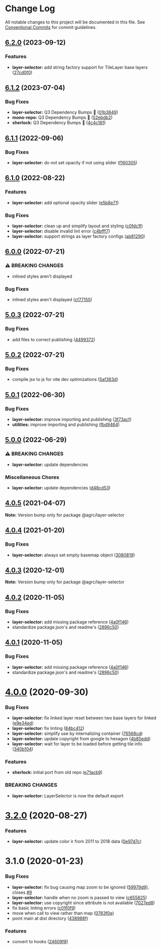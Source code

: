 # Change Log

All notable changes to this project will be documented in this file.
See [Conventional Commits](https://conventionalcommits.org) for commit guidelines.

## [6.2.0](https://github.com/agrc/kitchen-sink/compare/layer-selector-v6.1.2...layer-selector-v6.2.0) (2023-09-12)


### Features

* **layer-selector:** add string factory support for TileLayer base layers ([27cd0f0](https://github.com/agrc/kitchen-sink/commit/27cd0f08e8851da04196247c40c8f7d51a8ac997))

## [6.1.2](https://github.com/agrc/kitchen-sink/compare/layer-selector-v6.1.1...layer-selector-v6.1.2) (2023-07-04)


### Bug Fixes

* **layer-selector:** Q3 Dependency Bumps 🌲 ([01b3849](https://github.com/agrc/kitchen-sink/commit/01b38493a54c71e48ca0adee6be91bb137ac1abf))
* **mono-repo:** Q3 Dependency Bumps 🌲 ([52ebdb2](https://github.com/agrc/kitchen-sink/commit/52ebdb2c3d6020b7a1aa17f3309c307ce08c8663))
* **sherlock:** Q3 Dependency Bumps 🌲 ([4c4c181](https://github.com/agrc/kitchen-sink/commit/4c4c18170b76b0c3f20d06c21024857c8729b87c))

## [6.1.1](https://github.com/agrc/kitchen-sink/compare/layer-selector-v6.1.0...layer-selector-v6.1.1) (2022-09-06)


### Bug Fixes

* **layer-selector:** do not set opacity if not using slider ([f160305](https://github.com/agrc/kitchen-sink/commit/f16030508619485d1af7636ab53e19ab1f4ca6d1))

## [6.1.0](https://github.com/agrc/kitchen-sink/compare/layer-selector-v6.0.0...layer-selector-v6.1.0) (2022-08-22)


### Features

* **layer-selector:** add optional opacity slider ([e5b8e71](https://github.com/agrc/kitchen-sink/commit/e5b8e71988bcddbd7d336d423853b98b9d3172a0))


### Bug Fixes

* **layer-selector:** clean up and simplify layout and styling ([c0fdc1f](https://github.com/agrc/kitchen-sink/commit/c0fdc1f33787d49e5e6e103fe1fb6ba218ae794d))
* **layer-selector:** disable invalid lint error ([c4bfff7](https://github.com/agrc/kitchen-sink/commit/c4bfff7c0acad909cea8123b4ff3bd130064d427))
* **layer-selector:** support strings as layer factory configs ([ab81290](https://github.com/agrc/kitchen-sink/commit/ab812901dab138c34934a8a74ce51da772a6cae5))

## [6.0.0](https://github.com/agrc/kitchen-sink/compare/layer-selector-v5.0.3...layer-selector-v6.0.0) (2022-07-21)


### ⚠ BREAKING CHANGES

* inlined styles aren't displayed

### Bug Fixes

* inlined styles aren't displayed ([cf77155](https://github.com/agrc/kitchen-sink/commit/cf7715585fe5a314a99910222784a317c8260e5c))

## [5.0.3](https://github.com/agrc/kitchen-sink/compare/layer-selector-v5.0.2...layer-selector-v5.0.3) (2022-07-21)


### Bug Fixes

* add files to correct publishing ([4499372](https://github.com/agrc/kitchen-sink/commit/4499372c102015acd59adc4d5342082a85548de4))

## [5.0.2](https://github.com/agrc/kitchen-sink/compare/layer-selector-v5.0.1...layer-selector-v5.0.2) (2022-07-21)


### Bug Fixes

* compile jsx to js for vite dev optimizations ([5af363d](https://github.com/agrc/kitchen-sink/commit/5af363d73630185a2a6b9ae1119ef0375d400e97))

## [5.0.1](https://github.com/agrc/kitchen-sink/compare/layer-selector-v5.0.0...layer-selector-v5.0.1) (2022-06-30)


### Bug Fixes

* **layer-selector:** improve importing and publishing ([3f73acf](https://github.com/agrc/kitchen-sink/commit/3f73acf61dd876f341acfb3e059fd88570a51ebe))
* **utilities:** improve importing and publishing ([fbd9464](https://github.com/agrc/kitchen-sink/commit/fbd9464bab5912a317b8a8d42268c0716aab2ce9))

## [5.0.0](https://github.com/agrc/kitchen-sink/compare/layer-selector-v4.0.5...layer-selector-v5.0.0) (2022-06-29)


### ⚠ BREAKING CHANGES

* **layer-selector:** update dependencies

### Miscellaneous Chores

* **layer-selector:** update dependencies ([d48cd53](https://github.com/agrc/kitchen-sink/commit/d48cd5329239a8c610570bc137e8a46dec3de743))

## [4.0.5](https://github.com/agrc/kitchen-sink/compare/@agrc/layer-selector@4.0.4...@agrc/layer-selector@4.0.5) (2021-04-07)

**Note:** Version bump only for package @agrc/layer-selector

## [4.0.4](https://github.com/agrc/kitchen-sink/compare/@agrc/layer-selector@4.0.3...@agrc/layer-selector@4.0.4) (2021-01-20)

### Bug Fixes

- **layer-selector:** always set empty basemap object ([3080819](https://github.com/agrc/kitchen-sink/commit/3080819e62b822260903adebc61497e68ad2383f))

## [4.0.3](https://github.com/agrc/kitchen-sink/compare/@agrc/layer-selector@4.0.2...@agrc/layer-selector@4.0.3) (2020-12-01)

**Note:** Version bump only for package @agrc/layer-selector

## [4.0.2](https://github.com/agrc/kitchen-sink/compare/@agrc/layer-selector@4.0.0...@agrc/layer-selector@4.0.2) (2020-11-05)

### Bug Fixes

- **layer-selector:** add missing package reference ([4a0f146](https://github.com/agrc/kitchen-sink/commit/4a0f146926152b0da916a7de859c7abfdff7c949))
- standardize package.json's and readme's ([2896c50](https://github.com/agrc/kitchen-sink/commit/2896c5074f397c43945d08d5d66435cc43a1f78a))

## [4.0.1](https://github.com/agrc/kitchen-sink/compare/@agrc/layer-selector@4.0.0...@agrc/layer-selector@4.0.1) (2020-11-05)

### Bug Fixes

- **layer-selector:** add missing package reference ([4a0f146](https://github.com/agrc/kitchen-sink/commit/4a0f146926152b0da916a7de859c7abfdff7c949))
- standardize package.json's and readme's ([2896c50](https://github.com/agrc/kitchen-sink/commit/2896c5074f397c43945d08d5d66435cc43a1f78a))

# [4.0.0](https://github.com/agrc/kitchen-sink/compare/@agrc/layer-selector@3.2.0...@agrc/layer-selector@4.0.0) (2020-09-30)

### Bug Fixes

- **layer-selector:** fix linked layer reset between two base layers for linked ([e9e34ed](https://github.com/agrc/kitchen-sink/commit/e9e34ed1fff12699c87d4f336e56fa0c52ba388e))
- **layer-selector:** fix linting ([84bc412](https://github.com/agrc/kitchen-sink/commit/84bc41256835bf464de3980dbfc533a66de33e13))
- **layer-selector:** simplify use by internalizing container ([76568cd](https://github.com/agrc/kitchen-sink/commit/76568cd55b4cf6c6746257f37c3cf133839d2fd0))
- **layer-selector:** update copyright from google to hexagon ([4b85edd](https://github.com/agrc/kitchen-sink/commit/4b85eddaf5077ec0e49bb7804237a37b982faa99))
- **layer-selector:** wait for layer to be loaded before getting tile info ([340b104](https://github.com/agrc/kitchen-sink/commit/340b104cd360f02cee7cd1d623f7d5545829a908))

### Features

- **sherlock:** initial port from old repo ([e71acb9](https://github.com/agrc/kitchen-sink/commit/e71acb90edf04c6d3f303b50ae9a348440bdfca6))

### BREAKING CHANGES

- **layer-selector:** LayerSelector is now the default export

# [3.2.0](https://github.com/agrc/kitchen-sink/compare/@agrc/layer-selector@3.1.0...@agrc/layer-selector@3.2.0) (2020-08-27)

### Features

- **layer-selector:** update color ir from 2011 to 2018 data ([0e97d7c](https://github.com/agrc/kitchen-sink/commit/0e97d7c6ed7ca6f53490564d90842ddf45614844))

# 3.1.0 (2020-01-23)

### Bug Fixes

- **layer-selector:** fix bug causing map zoom to be ignored ([59979d9](https://github.com/agrc/kitchen-sink/commit/59979d918e998a7135513895e7cdd1c2e58a9c9c)), closes [#9](https://github.com/agrc/kitchen-sink/issues/9)
- **layer-selector:** handle when no zoom is passed to view ([c655825](https://github.com/agrc/kitchen-sink/commit/c655825a0266bc5f3f01d524125e4707fbff0ba6))
- **layer-selector:** use copyright since attribute is not available ([7027ed8](https://github.com/agrc/kitchen-sink/commit/7027ed8c88e55fb530f09f66c363a048a77a91be))
- fix basic linting errors ([c01f0f9](https://github.com/agrc/kitchen-sink/commit/c01f0f98df3cb1be6513f94e69845ec6eca94d56))
- move when call to view rather than map ([0783f0e](https://github.com/agrc/kitchen-sink/commit/0783f0e58fb694a20783f802e70a3f800d94f570))
- point main at dist directory ([438988f](https://github.com/agrc/kitchen-sink/commit/438988f076a6a0a84b57bf9db8c94e03395324d5))

### Features

- convert to hooks ([24609f8](https://github.com/agrc/kitchen-sink/commit/24609f87361c3e2d72a3a5add3a3822bdd9b1165))
